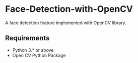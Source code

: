 # Face-Detection-with-OpenCV
A face detection feature implemented with OpenCV library.


## Requirements
- Python 3.* or above
- Open CV Python Package
